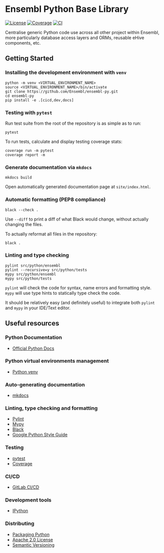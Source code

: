 # Ensembl Python Base Library

[![License](https://img.shields.io/badge/license-Apache_2.0-blue.svg)](https://github.com/Ensembl/ensembl-py/blob/main/LICENSE)
[![Coverage](https://ensembl.github.io/ensembl-py/coverage/coverage-badge.svg)](https://ensembl.github.io/ensembl-py/coverage)
[![CI](https://github.com/Ensembl/ensembl-py/actions/workflows/ci.yml/badge.svg?branch=main)](https://github.com/Ensembl/ensembl-py/actions/workflows/ci.yml)

Centralise generic Python code use across all other project within Ensembl, more particularly database access layers and ORMs, reusable eHive components, etc.

## Getting Started

### Installing the development environment with `venv`

```
python -m venv <VIRTUAL_ENVIRONMENT_NAME>
source <VIRTUAL_ENVIRONMENT_NAME>/bin/activate
git clone https://github.com/Ensembl/ensembl-py.git
cd ensembl-py
pip install -e .[cicd,dev,docs]
```

### Testing with `pytest`

Run test suite from the root of the repository is as simple as to run:
```
pytest
```

To run tests, calculate and display testing coverage stats:
```
coverage run -m pytest
coverage report -m
```

### Generate documentation via `mkdocs`
```
mkdocs build
```
Open automatically generated documentation page at `site/index.html`.

### Automatic formatting (PEP8 compliance)
```
black --check .
```
Use `--diff` to print a diff of what Black would change, without actually changing the files.

To actually reformat all files in the repository:
```
black .
```

### Linting and type checking
```
pylint src/python/ensembl
pylint --recursive=y src/python/tests
mypy src/python/ensembl
mypy src/python/tests
```
`pylint` will check the code for syntax, name errors and formatting style. `mypy` will use type hints to statically type check the code.

It should be relatively easy (and definitely useful) to integrate both `pylint` and `mypy` in your IDE/Text editor.

## Useful resources

### Python Documentation
- [Official Python Docs](https://docs.python.org/3/)

### Python virtual environments management
- [Python venv](https://docs.python.org/3/library/venv.html)

### Auto-generating documentation
- [mkdocs](https://www.mkdocs.org)

### Linting, type checking and formatting
- [Pylint](https://www.pylint.org/)
- [Mypy](https://mypy.readthedocs.io/en/stable/)
- [Black](https://black.readthedocs.io/en/stable/)
- [Google Python Style Guide](https://google.github.io/styleguide/pyguide.html#38-comments-and-docstrings)

### Testing
- [pytest](https://docs.pytest.org/en/6.2.x/)
- [Coverage](https://coverage.readthedocs.io/)

### CI/CD
- [GitLab CI/CD](https://docs.gitlab.com/ee/ci/quick_start/)

### Development tools
- [IPython](https://ipython.org/)

### Distributing
- [Packaging Python](https://packaging.python.org/tutorials/packaging-projects/)
- [Apache 2.0 License](https://www.apache.org/licenses/LICENSE-2.0#apply)
- [Semantic Versioning](https://semver.org/)
